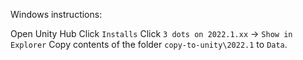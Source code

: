 Windows instructions:

Open Unity Hub
Click `Installs`
Click `3 dots on 2022.1.xx` -> `Show in Explorer`
Copy contents of the folder `copy-to-unity\2022.1` to `Data`.